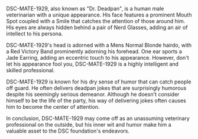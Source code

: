 DSC-MATE-1929, also known as "Dr. Deadpan", is a human male veterinarian with a unique appearance. His face features a prominent Mouth Spot coupled with a Smile that catches the attention of those around him. His eyes are always hidden behind a pair of Nerd Glasses, adding an air of intellect to his persona. 

DSC-MATE-1929's head is adorned with a Mens Normal Blonde hairdo, with a Red Victory Band prominently adorning his forehead. One ear sports a Jade Earring, adding an eccentric touch to his appearance. However, don't let his appearance fool you, DSC-MATE-1929 is a highly intelligent and skilled professional. 

DSC-MATE-1929 is known for his dry sense of humor that can catch people off guard. He often delivers deadpan jokes that are surprisingly humorous despite his seemingly serious demeanor. Although he doesn't consider himself to be the life of the party, his way of delivering jokes often causes him to become the center of attention. 

In conclusion, DSC-MATE-1929 may come off as an unassuming veterinary professional on the outside, but his inner wit and humor make him a valuable asset to the DSC foundation's endeavors.